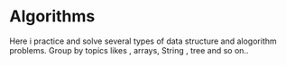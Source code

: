 # Algorithms

Here i practice and solve several types of data structure and alogorithm problems.
Group by topics likes , arrays, String , tree and so on.. 
